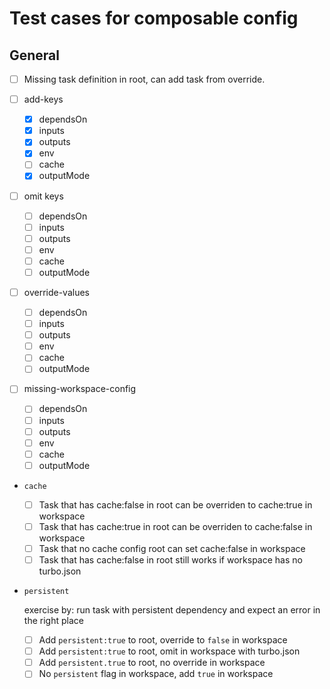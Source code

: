 # Test cases for composable config

## General

- [ ] Missing task definition in root, can add task from override.

- [ ] add-keys

  - [x] dependsOn
  - [x] inputs
  - [x] outputs
  - [x] env
  - [ ] cache
  - [x] outputMode

- [ ] omit keys

  - [ ] dependsOn
  - [ ] inputs
  - [ ] outputs
  - [ ] env
  - [ ] cache
  - [ ] outputMode

- [ ] override-values

  - [ ] dependsOn
  - [ ] inputs
  - [ ] outputs
  - [ ] env
  - [ ] cache
  - [ ] outputMode

- [ ] missing-workspace-config

  - [ ] dependsOn
  - [ ] inputs
  - [ ] outputs
  - [ ] env
  - [ ] cache
  - [ ] outputMode

- `cache`

  - [ ] Task that has cache:false in root can be overriden to cache:true in workspace
  - [ ] Task that has cache:true in root can be overriden to cache:false in workspace
  - [ ] Task that no cache config root can set cache:false in workspace
  - [ ] Task that has cache:false in root still works if workspace has no turbo.json

- `persistent`

  exercise by: run task with persistent dependency and expect an error in the right place

  - [ ] Add `persistent:true` to root, override to `false` in workspace
  - [ ] Add `persistent:true` to root, omit in workspace with turbo.json
  - [ ] Add `persistent.true` to root, no override in workspace
  - [ ] No `persistent` flag in workspace, add `true` in workspace
